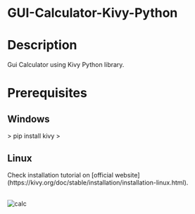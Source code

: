 
# GUI-Calculator-Kivy-Python

<h1>Description</h1>
Gui Calculator using Kivy Python library.

<h1>Prerequisites</h1>

<h2>Windows</h2>
> pip install kivy
> 
<h2>Linux</h2>
Check installation tutorial on [official website](https://kivy.org/doc/stable/installation/installation-linux.html). 

<br>
<br>



![calc](https://user-images.githubusercontent.com/98342692/199326381-524caecf-919e-4a5f-90e0-8464dd266993.png)
